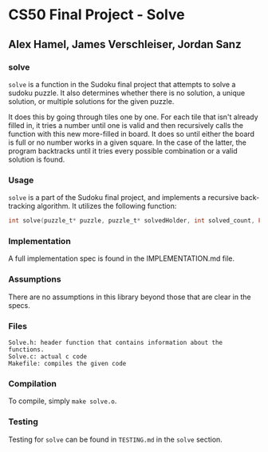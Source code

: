 # CS50 Final Project - Solve
## Alex Hamel, James Verschleiser, Jordan Sanz

### solve
`solve` is a function in the Sudoku final project that attempts to solve a sudoku puzzle. It also determines whether there is no solution, a unique solution, or multiple solutions for the given puzzle. 

It does this by going through tiles one by one. For each tile that isn't already filled in, it tries a number until one is valid and then recursively calls the function with this new more-filled in board. It does so until either the board is full or no number works in a given square. In the case of the latter, the program backtracks until it tries every possible combination or a valid solution is found. 

### Usage
`solve` is a part of the Sudoku final project, and implements a recursive back-tracking algorithm. It utilizes the following function:

```c
int solve(puzzle_t* puzzle, puzzle_t* solvedHolder, int solved_count, FILE* fp);
```

### Implementation

A full implementation spec is found in the IMPLEMENTATION.md file. 

### Assumptions

There are no assumptions in this library beyond those that are clear in the specs.

### Files

```
Solve.h: header function that contains information about the functions.
Solve.c: actual c code
Makefile: compiles the given code
```

### Compilation

To compile, simply `make solve.o`. 

### Testing

Testing for `solve` can be found in `TESTING.md` in the `solve` section. 
